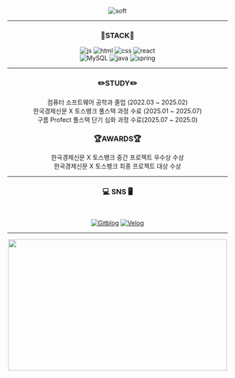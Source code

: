 <div align="center">

![soft](https://capsule-render.vercel.app/api?type=soft&color=93bf85&text=Hello%20Jui's%20World!%20%F0%9F%90%A2&fontColor=ffffff&fontSize=40&animation=fadeIn)

<hr>

### 🔨STACK🔨
  
![js](https://img.shields.io/badge/JavaScript-F7DF1E?style=for-the-badge&logo=JavaScript&logoColor=white) 
![html](https://img.shields.io/badge/HTML5-E34F26?style=for-the-badge&logo=html5&logoColor=white) 
![css](https://img.shields.io/badge/CSS-239120?&style=for-the-badge&logo=css3&logoColor=white) 
![react](https://img.shields.io/badge/React-20232A?style=for-the-badge&logo=react&logoColor=61DAFB)  
![MySQL](https://img.shields.io/badge/mysql-%2300f.svg?style=for-the-badge&logo=mysql&logoColor=white) 
![java](https://img.shields.io/badge/Java-ED8B00?style=for-the-badge&logo=openjdk&logoColor=white) 
![spring](https://img.shields.io/badge/Spring-6DB33F?style=for-the-badge&logo=spring&logoColor=white) 

<hr>

### ✏️STUDY✏️
컴퓨터 소프트웨어 공학과 졸업 (2022.03 ~ 2025.02) <br>
한국경제신문 X 토스뱅크 풀스택 과정 수료 (2025.01 ~ 2025.07)  <br>
구름 Profect 풀스택 단기 심화 과정 수료(2025.07 ~ 2025.0)


### 🏆AWARDS🏆

한국경제신문 X 토스뱅크 중간 프로젝트 우수상 수상 <br>
한국경제신문 X 토스뱅크 최종 프로젝트 대상 수상

<hr>

### 💻 SNS 🖥️

<br>

[![Gitblog](https://img.shields.io/badge/🐢%20GitBlog-orange?style=for-the-badge)](https://ju2hong.github.io)
[![Velog](https://img.shields.io/badge/📘%20Velog-green?style=for-the-badge)](https://velog.io/@ju2hong/posts)

<hr>

<a href="https://www.gitanimals.org/en_US?utm_medium=image&utm_source=ju2hong&utm_content=farm">
<img
  src="https://render.gitanimals.org/farms/ju2hong?"
  width="500"
  height="300"
/>
</a>


</div>
